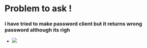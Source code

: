 # Problem to ask !
### i have tried to make password client but it returns wrong password although its righ 
- <img src="https://raw.githubusercontent.com/AlaaElnagar/Self-Driving-Car-track-tasks/main/ROS2_Tasks/Problems/Screenshot%20from%202021-04-28%2007-38-51.png" />
